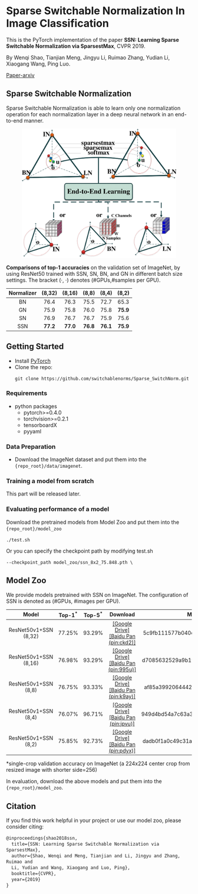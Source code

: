 # Sparse Switchable Normalization In Image Classification

This is the PyTorch implementation of the paper **SSN: 
Learning Sparse Switchable Normalization via SparsestMax**, CVPR 2019.

By Wenqi Shao, Tianjian Meng, Jingyu Li, Ruimao Zhang, Yudian Li, 
Xiaogang Wang, Ping Luo.

[Paper-arxiv](https://arxiv.org/abs/1903.03793v1)

## Sparse Switchable Normalization
Sparse Switchable Normalization is able to learn only one normalization operation for each normalization layer in a 
deep neural network in an end-to-end manner.
<div align=center><img src="SSN.png" width="420" height="350"></div>

**Comparisons of top-1 accuracies** on the validation set of ImageNet, by using ResNet50 trained with SSN, SN, BN, 
and GN in different batch size settings. The bracket (·, ·) denotes (#GPUs,#samples per GPU).


| Normalizer | (8,32) | (8,16) | (8,8) | (8,4) | (8,2) |    
| :----:  | :--: | :--:  | :--:  | :--:  | :--:  |  
| BN | 76.4 | 76.3 | 75.5 | 72.7 | 65.3 |    
| GN | 75.9 | 75.8 | 76.0 | 75.8 | <strong>75.9</strong> |   
| SN | 76.9 | 76.7 | 76.7 | 75.9 | 75.6 |   
| SSN | <strong>77.2</strong> | <strong>77.0</strong> | <strong>76.8</strong> | <strong>76.1</strong>| <strong>75.9</strong> |   


## Getting Started
* Install [PyTorch](http://pytorch.org/)
* Clone the repo:
  ```
  git clone https://github.com/switchablenorms/Sparse_SwitchNorm.git
  ```

### Requirements
- python packages
  - pytorch>=0.4.0
  - torchvision>=0.2.1
  - tensorboardX
  - pyyaml

### Data Preparation
- Download the ImageNet dataset and put them into the `{repo_root}/data/imagenet`.

### Training a model from scratch
This part will be released later.

### Evaluating performance of a model
Download the pretrained models from Model Zoo and put them into the `{repo_root}/model_zoo`
```
./test.sh
```

Or you can specify the checkpoint path by modifying test.sh
```
--checkpoint_path model_zoo/ssn_8x2_75.848.pth \
```

## Model Zoo

We provide models pretrained with SSN on ImageNet. The configuration of SSN is denoted as (#GPUs, #images per GPU).

| Model | Top-1<sup>*</sup> | Top-5<sup>*</sup> | Download | MD5 |  
| :----:  | :--: | :--:  | :--:  | :--:  |  
|ResNet50v1+SSN (8,32) | 77.25% | 93.29% |[[Google Drive]](https://drive.google.com/open?id=1b7tezVjfSl1MZNHRC8qkaw59lLW4EYEh)  [[Baidu Pan (pin:ckd2)]](https://pan.baidu.com/s/1pjhl57-uhcGj1o-S77SGHw)|5c9fb111577b040e62461db51ffce69b|  
|ResNet50v1+SSN (8,16) | 76.98% | 93.29% |[[Google Drive]](https://drive.google.com/open?id=1wJx_6bNrv7N9zdy1m2vkABTwMuowluxV)  [[Baidu Pan (pin:995u)]](https://pan.baidu.com/s/1CPLelAIKkRS65yRWqVc-_Q)|d7085632529a9b1945a28a4d3bf4cacb|  
|ResNet50v1+SSN (8,8)  | 76.75% | 93.33% |[[Google Drive]](https://drive.google.com/open?id=18HXLmZVB5JF_TcneEMHXtCo1RQt17fYC)  [[Baidu Pan (pin:k9ay)]](https://pan.baidu.com/s/1xur_fRDKNIUCLrw8g1N4kg)|af85a39920644421fc48e216aba6ff0e|  
|ResNet50v1+SSN (8,4)  | 76.07% | 96.71% |[[Google Drive]](https://drive.google.com/open?id=1Ry4kjLURixg2_pzj6J1lwGg1USnSC0oz)  [[Baidu Pan (pin:jpvu)]](https://pan.baidu.com/s/1hA55h7IHoPovQmhwtDLR4A)|949d4bd54a7c63a3371b941eb4d3ea69|  
|ResNet50v1+SSN (8,2)  | 75.85% | 92.73% |[[Google Drive]](https://drive.google.com/open?id=1r485fLeSAwS5zKrxcAtGxa_mPr1lWcoS)  [[Baidu Pan (pin:pdyx)]](https://pan.baidu.com/s/1lzdmVtVGTjWIymdYve6X_A)|dadb0f1a0c49c31aedd6cb83d4996a03|  


*single-crop validation accuracy on ImageNet (a 224x224 center crop from resized image with shorter side=256)

In evaluation, download the above models and put them into the `{repo_root}/model_zoo`.


## Citation
If you find this work helpful in your project or use our model zoo, please consider citing:
```
@inproceedings{shao2018ssn, 
  title={SSN: Learning Sparse Switchable Normalization via SparsestMax}, 
  author={Shao, Wenqi and Meng, Tianjian and Li, Jingyu and Zhang, Ruimao and
  Li, Yudian and Wang, Xiaogang and Luo, Ping}, 
  booktitle={CVPR}, 
  year={2019} 
}
```
